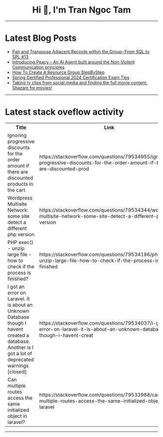 <h1 align="center">Hi 👋, I'm Tran Ngoc Tam</h1>

---

# Latest Blog Posts 
<!-- BLOG-POST-LIST:START -->
- [Pair and Transpose Adjacent Records within the Group - From SQL to SPL #13](https://dev.to/judith677/pair-and-transpose-adjacent-records-within-the-group-from-sql-to-spl-13-1kg4)
- [Introducing Peacy – An AI Agent built around the Non-Violent Communication principles](https://dev.to/canberkvarli/introducing-peacy-an-ai-agent-built-around-the-non-violent-communication-principles-2oid)
- [How To Create A Resource Group StepByStep](https://dev.to/dopey/how-to-create-a-resource-group-stepbystep-1cpe)
- [Spring Certified Professional 2024 Certification Exam Tips](https://dev.to/myexamcloud/spring-certified-professional-2024-certification-exam-tips-12k9)
- [Taking tv clips from social media and finding the full movie content. Shazam for movies!](https://dev.to/sebastiandevelops/taking-tv-clips-from-social-media-and-finding-the-full-movie-content-shazam-for-movies-2497)
<!-- BLOG-POST-LIST:END -->

---

# Latest stack oveflow activity
<table>
  <tr><th>Title</th><th>Link</th></tr>
  <!-- STACKOVERFLOW:START --><tr><td>Ignoring progressive discounts for the order amount if there are discounted products in the cart</td><td>https://stackoverflow.com/questions/79534955/ignoring-progressive-discounts-for-the-order-amount-if-there-are-discounted-prod</td></tr><tr><td>Wordpress Multisite Network: some site detect a different php version</td><td>https://stackoverflow.com/questions/79534344/wordpress-multisite-network-some-site-detect-a-different-php-version</td></tr><tr><td>PHP exec&lpar;&rpar; - unzip large file - how to check if the process is finished?</td><td>https://stackoverflow.com/questions/79534196/php-exec-unzip-large-file-how-to-check-if-the-process-is-finished</td></tr><tr><td>I got an error on Laravel. It is about an Unknown Database though I havent created a database. Another is I got a lot of deprecated warnings [closed]</td><td>https://stackoverflow.com/questions/79534037/i-got-an-error-on-laravel-it-is-about-an-unknown-database-though-i-havent-creat</td></tr><tr><td>Can multiple routes access the same initialized object in laravel?</td><td>https://stackoverflow.com/questions/79533988/can-multiple-routes-access-the-same-initialized-object-in-laravel</td></tr><!-- STACKOVERFLOW:END -->
</table>

---


